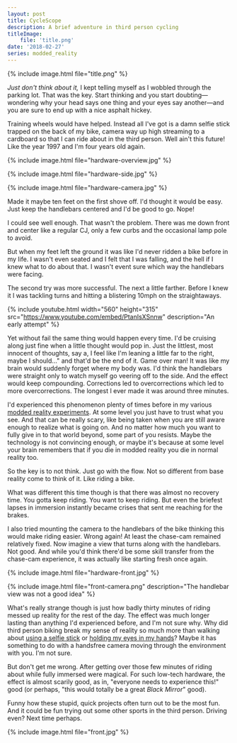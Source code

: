 ```yaml
---
layout: post
title: CycleScope
description: A brief adventure in third person cycling
titleImage:
    file: 'title.png'
date: '2018-02-27'
series: modded_reality
---
```


{% include image.html file="title.png" %}

*Just don't think about it,* I kept telling myself as I wobbled through the parking lot. That was the key. Start thinking and you start doubting—wondering why your head says one thing and your eyes say another—and you are sure to end up with a nice asphalt hickey.

Training wheels would have helped. Instead all I've got is a damn selfie stick trapped on the back of my bike, camera way up high streaming to a cardboard so that I can ride about in the third person. Well ain't this future! Like the year 1997 and I'm four years old again.

{% include image.html file="hardware-overview.jpg" %}

{% include image.html file="hardware-side.jpg" %}

{% include image.html file="hardware-camera.jpg" %}

Made it maybe ten feet on the first shove off. I'd thought it would be easy. Just keep the handlebars centered and I'd be good to go. Nope!

I could see well enough. That wasn't the problem. There was me down front and center like a regular CJ, only a few curbs and the occasional lamp pole to avoid.

But when my feet left the ground it was like I'd never ridden a bike before in my life. I wasn't even seated and I felt that I was falling, and the hell if I knew what to do about that. I wasn't event sure which way the handlebars were facing.

The second try was more successful. The next a little farther. Before I knew it I was tackling turns and hitting a blistering 10mph on the straightaways.

{% include youtube.html width="560" height="315" src="https://www.youtube.com/embed/PtanIsXSnnw" description="An early attempt" %}

Yet without fail the same thing would happen every time. I'd be cruising along just fine when a little thought would pop in. Just the littlest, most innocent of thoughts, say a, I feel like I'm leaning a little far to the right, maybe I should..." and that'd be the end of it. Game over man! It was like my brain would suddenly forget where my body was. I'd think the handlebars were straight only to watch myself go veering off to the side. And the effect would keep compounding. Corrections led to overcorrections which led to more overcorrections. The longest I ever made it was around three minutes.

I'd experienced this phenomenon	plenty of times before in my various [modded reality experiments](/series/modded_reality). At some level you just have to trust what you see. And that can be really scary, like being taken when you are still aware enough to realize what is going on. And no matter how much you want to fully give in to that world beyond, some part of you resists. Maybe the technology is not convincing enough, or maybe it's because at some level your brain remembers that if you die in modded reality you die in normal reality too. 

So the key is to not think. Just go with the flow. Not so different from base reality come to think of it. Like riding a bike.

What was different this time though is that there was almost no recovery time. You gotta keep riding. You want to keep riding. But even the briefest lapses in immersion instantly became crises that sent me reaching for the brakes.

I also tried mounting the camera to the handlebars of the bike thinking this would make riding easier. Wrong again! At least the chase-cam remained relatively fixed. Now imagine a view that turns along with the handlebars. Not good. And while you'd think there'd be some skill transfer from the chase-cam experience, it was actually like starting fresh once again. 

{% include image.html file="hardware-front.jpg" %}

{% include image.html file="front-camera.png" description="The handlebar view was not a good idea" %}

What's really strange though is just how badly thirty minutes of riding messed up reality for the rest of the day. The effect was much longer lasting than anything I'd experienced before, and I'm not sure why. Why did third person biking break my sense of reality so much more than walking about [using a selfie stick](/selfie-reality) or [holding my eyes in my hands](/anschauung)? Maybe it has something to do with a handsfree camera moving through the environment with you. I'm not sure.

But don't get me wrong. After getting over those few minutes of riding about while fully immersed were magical. For such low-tech hardware, the effect is almost scarily good, as in, "everyone needs to experience this!" good (or perhaps, "this would totally be a great *Black Mirror*" good). 

Funny how these stupid, quick projects often turn out to be the most fun. And it could be fun trying out some other sports in the third person. Driving even? Next time perhaps.

{% include image.html file="front.jpg" %}
